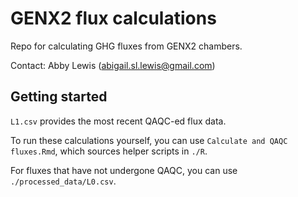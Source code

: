 # GENX2 flux calculations

Repo for calculating GHG fluxes from GENX2 chambers.

Contact: Abby Lewis (abigail.sl.lewis@gmail.com)

## Getting started

`L1.csv` provides the most recent QAQC-ed flux data.

To run these calculations yourself, you can use `Calculate and QAQC fluxes.Rmd`, which sources helper scripts in `./R`.

For fluxes that have not undergone QAQC, you can use `./processed_data/L0.csv`.
